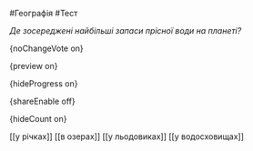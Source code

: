 #Географія #Тест

*Де зосереджені найбільші запаси прісної води на планеті?*

{noChangeVote on}

{preview on}

{hideProgress on}

{shareEnable off}

{hideCount on}

[[у річках]]
[[в озерах]]
[[у льодовиках]]
[[у водосховищах]]
